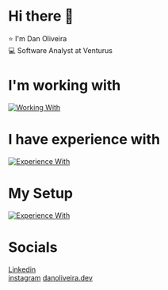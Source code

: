 # Hi there 👋

⭐ I'm Dan Oliveira  
💻 Software Analyst at Venturus

# I'm working with
[![Working With](https://skillicons.dev/icons?i=react,ts,nextjs,nodejs,aws)](https://skillicons.dev)

# I have experience with
[![Experience With](https://skillicons.dev/icons?i=html,css,js,ts,java,cs,nodejs,graphql,angular,aws,azure,bootstrap,docker,dotnet,electron,emotion,express,git,github,graphql,jenkins,mongodb,nestjs,nextjs,postgres)](https://skillicons.dev)

# My Setup
[![Experience With](https://skillicons.dev/icons?i=windows,apple,ubuntu,vscode)](https://skillicons.dev)

# Socials

[Linkedin](https://www.linkedin.com/in/danieloschagas/)  
[instagram](https://www.instagram.com/danoliveira.dev/)
[danoliveira.dev](https://danoliveira.dev)  
